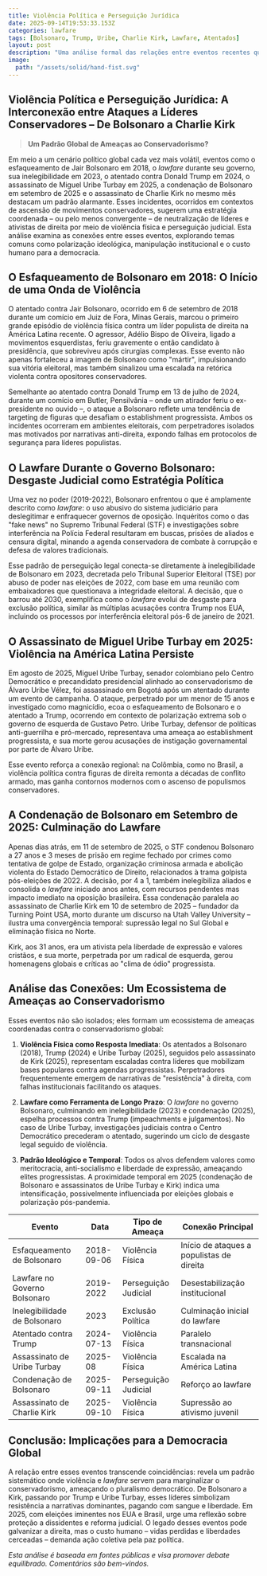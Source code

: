 ```yaml
---
title: Violência Política e Perseguição Jurídica
date: 2025-09-14T19:53:33.153Z
categories: lawfare
tags: [Bolsonaro, Trump, Uribe, Charlie Kirk, Lawfare, Atentados]
layout: post
description: "Uma análise formal das relações entre eventos recentes que revelam um padrão sistemático de supressão a vozes de direita através de violência e manipulação legal."
image:
  path: "/assets/solid/hand-fist.svg"
---
```


## Violência Política e Perseguição Jurídica: A Interconexão entre Ataques a Líderes Conservadores – De Bolsonaro a Charlie Kirk

> **Um Padrão Global de Ameaças ao Conservadorismo?**

Em meio a um cenário político global cada vez mais volátil, eventos como o esfaqueamento de Jair Bolsonaro em 2018, o *lawfare* durante seu governo, sua inelegibilidade em 2023, o atentado contra Donald Trump em 2024, o assassinato de Miguel Uribe Turbay em 2025, a condenação de Bolsonaro em setembro de 2025 e o assassinato de Charlie Kirk no mesmo mês destacam um padrão alarmante. Esses incidentes, ocorridos em contextos de ascensão de movimentos conservadores, sugerem uma estratégia coordenada – ou pelo menos convergente – de neutralização de líderes e ativistas de direita por meio de violência física e perseguição judicial. Esta análise examina as conexões entre esses eventos, explorando temas comuns como polarização ideológica, manipulação institucional e o custo humano para a democracia.

## O Esfaqueamento de Bolsonaro em 2018: O Início de uma Onda de Violência

O atentado contra Jair Bolsonaro, ocorrido em 6 de setembro de 2018 durante um comício em Juiz de Fora, Minas Gerais, marcou o primeiro grande episódio de violência física contra um líder populista de direita na América Latina recente. O agressor, Adélio Bispo de Oliveira, ligado a movimentos esquerdistas, feriu gravemente o então candidato à presidência, que sobreviveu após cirurgias complexas. Esse evento não apenas fortaleceu a imagem de Bolsonaro como "mártir", impulsionando sua vitória eleitoral, mas também sinalizou uma escalada na retórica violenta contra opositores conservadores.

Semelhante ao atentado contra Donald Trump em 13 de julho de 2024, durante um comício em Butler, Pensilvânia – onde um atirador feriu o ex-presidente no ouvido –, o ataque a Bolsonaro reflete uma tendência de targeting de figuras que desafiam o establishment progressista. Ambos os incidentes ocorreram em ambientes eleitorais, com perpetradores isolados mas motivados por narrativas anti-direita, expondo falhas em protocolos de segurança para líderes populistas.

## O Lawfare Durante o Governo Bolsonaro: Desgaste Judicial como Estratégia Política

Uma vez no poder (2019-2022), Bolsonaro enfrentou o que é amplamente descrito como *lawfare*: o uso abusivo do sistema judiciário para deslegitimar e enfraquecer governos de oposição. Inquéritos como o das "fake news" no Supremo Tribunal Federal (STF) e investigações sobre interferência na Polícia Federal resultaram em buscas, prisões de aliados e censura digital, minando a agenda conservadora de combate à corrupção e defesa de valores tradicionais.

Esse padrão de perseguição legal conecta-se diretamente à inelegibilidade de Bolsonaro em 2023, decretada pelo Tribunal Superior Eleitoral (TSE) por abuso de poder nas eleições de 2022, com base em uma reunião com embaixadores que questionava a integridade eleitoral. A decisão, que o barrou até 2030, exemplifica como o *lawfare* evolui de desgaste para exclusão política, similar às múltiplas acusações contra Trump nos EUA, incluindo os processos por interferência eleitoral pós-6 de janeiro de 2021.

## O Assassinato de Miguel Uribe Turbay em 2025: Violência na América Latina Persiste

Em agosto de 2025, Miguel Uribe Turbay, senador colombiano pelo Centro Democrático e precandidato presidencial alinhado ao conservadorismo de Álvaro Uribe Vélez, foi assassinado em Bogotá após um atentado durante um evento de campanha. O ataque, perpetrado por um menor de 15 anos e investigado como magnicídio, ecoa o esfaqueamento de Bolsonaro e o atentado a Trump, ocorrendo em contexto de polarização extrema sob o governo de esquerda de Gustavo Petro. Uribe Turbay, defensor de políticas anti-guerrilha e pró-mercado, representava uma ameaça ao establishment progressista, e sua morte gerou acusações de instigação governamental por parte de Álvaro Uribe.

Esse evento reforça a conexão regional: na Colômbia, como no Brasil, a violência política contra figuras de direita remonta a décadas de conflito armado, mas ganha contornos modernos com o ascenso de populismos conservadores.

## A Condenação de Bolsonaro em Setembro de 2025: Culminação do Lawfare

Apenas dias atrás, em 11 de setembro de 2025, o STF condenou Bolsonaro a 27 anos e 3 meses de prisão em regime fechado por crimes como tentativa de golpe de Estado, organização criminosa armada e abolição violenta do Estado Democrático de Direito, relacionados à trama golpista pós-eleições de 2022. A decisão, por 4 a 1, também inelegibiliza aliados e consolida o *lawfare* iniciado anos antes, com recursos pendentes mas impacto imediato na oposição brasileira. Essa condenação paralela ao assassinato de Charlie Kirk em 10 de setembro de 2025 – fundador da Turning Point USA, morto durante um discurso na Utah Valley University – ilustra uma convergência temporal: supressão legal no Sul Global e eliminação física no Norte.

Kirk, aos 31 anos, era um ativista pela liberdade de expressão e valores cristãos, e sua morte, perpetrada por um radical de esquerda, gerou homenagens globais e críticas ao "clima de ódio" progressista.

## Análise das Conexões: Um Ecossistema de Ameaças ao Conservadorismo

Esses eventos não são isolados; eles formam um ecossistema de ameaças coordenadas contra o conservadorismo global:

1. **Violência Física como Resposta Imediata**: Os atentados a Bolsonaro (2018), Trump (2024) e Uribe Turbay (2025), seguidos pelo assassinato de Kirk (2025), representam escaladas contra líderes que mobilizam bases populares contra agendas progressistas. Perpetradores frequentemente emergem de narrativas de "resistência" à direita, com falhas institucionais facilitando os ataques.

2. **Lawfare como Ferramenta de Longo Prazo**: O *lawfare* no governo Bolsonaro, culminando em inelegibilidade (2023) e condenação (2025), espelha processos contra Trump (impeachments e julgamentos). No caso de Uribe Turbay, investigações judiciais contra o Centro Democrático precederam o atentado, sugerindo um ciclo de desgaste legal seguido de violência.

3. **Padrão Ideológico e Temporal**: Todos os alvos defendem valores como meritocracia, anti-socialismo e liberdade de expressão, ameaçando elites progressistas. A proximidade temporal em 2025 (condenação de Bolsonaro e assassinatos de Uribe Turbay e Kirk) indica uma intensificação, possivelmente influenciada por eleições globais e polarização pós-pandemia.

| Evento                          | Data          | Tipo de Ameaça       | Conexão Principal                     |
|---------------------------------|---------------|----------------------|---------------------------------------|
| Esfaqueamento de Bolsonaro      | 2018-09-06   | Violência Física    | Início de ataques a populistas de direita |
| Lawfare no Governo Bolsonaro    | 2019-2022    | Perseguição Judicial| Desestabilização institucional       |
| Inelegibilidade de Bolsonaro    | 2023         | Exclusão Política   | Culminação inicial do lawfare         |
| Atentado contra Trump           | 2024-07-13   | Violência Física    | Paralelo transnacional                |
| Assassinato de Uribe Turbay     | 2025-08      | Violência Física    | Escalada na América Latina            |
| Condenação de Bolsonaro         | 2025-09-11   | Perseguição Judicial| Reforço ao lawfare                    |
| Assassinato de Charlie Kirk     | 2025-09-10   | Violência Física    | Supressão ao ativismo juvenil         |

## Conclusão: Implicações para a Democracia Global

A relação entre esses eventos transcende coincidências: revela um padrão sistemático onde violência e *lawfare* servem para marginalizar o conservadorismo, ameaçando o pluralismo democrático. De Bolsonaro a Kirk, passando por Trump e Uribe Turbay, esses líderes simbolizam resistência a narrativas dominantes, pagando com sangue e liberdade. Em 2025, com eleições iminentes nos EUA e Brasil, urge uma reflexão sobre proteção a dissidentes e reforma judicial. O legado desses eventos pode galvanizar a direita, mas o custo humano – vidas perdidas e liberdades cerceadas – demanda ação coletiva pela paz política.

*Esta análise é baseada em fontes públicas e visa promover debate equilibrado. Comentários são bem-vindos.*
